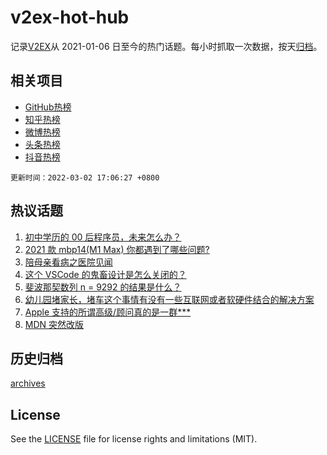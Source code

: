# v2ex-hot-hub

 记录[V2EX](https://www.v2ex.com/)从 2021-01-06 日至今的热门话题。每小时抓取一次数据，按天[归档](archives)。
 
 ## 相关项目

- [GitHub热榜](https://github.com/snaildev/github-hot-hub)
- [知乎热榜](https://github.com/snaildev/zhihu-hot-hub)
- [微博热榜](https://github.com/snaildev/weibo-hot-hub)
- [头条热榜](https://github.com/snaildev/toutiao-hot-hub)
- [抖音热榜](https://github.com/snaildev/douyin-hot-hub)


 `更新时间：2022-03-02 17:06:27 +0800`

## 热议话题

1. [初中学历的 00 后程序员，未来怎么办？](https://www.v2ex.com/t/837332)
1. [2021 款 mbp14(M1 Max) 你都遇到了哪些问题?](https://www.v2ex.com/t/837244)
1. [陪母亲看病之医院见闻](https://www.v2ex.com/t/837391)
1. [这个 VSCode 的鬼畜设计是怎么关闭的？](https://www.v2ex.com/t/837343)
1. [斐波那契数列 n = 9292 的结果是什么？](https://www.v2ex.com/t/837325)
1. [幼儿园堵家长，堵车这个事情有没有一些互联网或者软硬件结合的解决方案](https://www.v2ex.com/t/837323)
1. [Apple 支持的所谓高级/顾问真的是一群***](https://www.v2ex.com/t/837362)
1. [MDN 突然改版](https://www.v2ex.com/t/837283)

## 历史归档

[archives](archives)

## License

See the [LICENSE](LICENSE) file for license rights and limitations (MIT).
